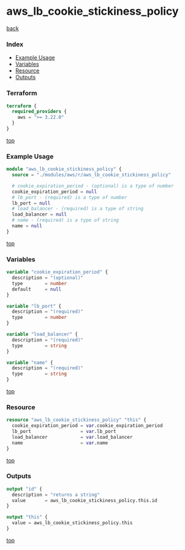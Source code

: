 # aws_lb_cookie_stickiness_policy

[back](../aws.md)

### Index

- [Example Usage](#example-usage)
- [Variables](#variables)
- [Resource](#resource)
- [Outputs](#outputs)

### Terraform

```terraform
terraform {
  required_providers {
    aws = ">= 3.22.0"
  }
}
```

[top](#index)

### Example Usage

```terraform
module "aws_lb_cookie_stickiness_policy" {
  source = "./modules/aws/r/aws_lb_cookie_stickiness_policy"

  # cookie_expiration_period - (optional) is a type of number
  cookie_expiration_period = null
  # lb_port - (required) is a type of number
  lb_port = null
  # load_balancer - (required) is a type of string
  load_balancer = null
  # name - (required) is a type of string
  name = null
}
```

[top](#index)

### Variables

```terraform
variable "cookie_expiration_period" {
  description = "(optional)"
  type        = number
  default     = null
}

variable "lb_port" {
  description = "(required)"
  type        = number
}

variable "load_balancer" {
  description = "(required)"
  type        = string
}

variable "name" {
  description = "(required)"
  type        = string
}
```

[top](#index)

### Resource

```terraform
resource "aws_lb_cookie_stickiness_policy" "this" {
  cookie_expiration_period = var.cookie_expiration_period
  lb_port                  = var.lb_port
  load_balancer            = var.load_balancer
  name                     = var.name
}
```

[top](#index)

### Outputs

```terraform
output "id" {
  description = "returns a string"
  value       = aws_lb_cookie_stickiness_policy.this.id
}

output "this" {
  value = aws_lb_cookie_stickiness_policy.this
}
```

[top](#index)